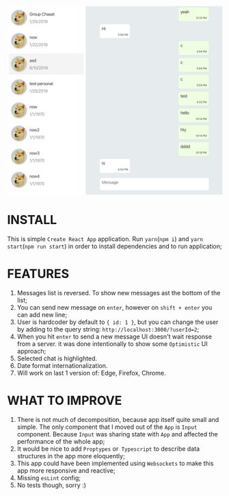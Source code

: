 ![screenshot](./screenshot.png)

# INSTALL

This is simple `Create React App` application. Run `yarn`(`npm i`) and `yarn start`(`npm run start`) in order to install dependencies and to run application;

# FEATURES

1. Messages list is reversed. To show new messages ast the bottom of the list;
2. You can send new message on `enter`, however on `shift + enter` you can add new line;
3. User is hardcoder by default to `{ id: 1 }`, but you can change the user by adding to the query string: `http://localhost:3000/?userId=2`;
4. When you hit `enter` to send a new message UI doesn't wait response from a server. it was done intentionally to show some `Optimistic` UI approach;
5. Selected chat is highlighted.
6. Date format internationalization.
7. Will work on last 1 version of: Edge, Firefox, Chrome.

# WHAT TO IMPROVE

1. There is not much of decomposition, because app itself quite small and simple. The only component that I moved out of the `App` is `Input` component. Because `Input` was sharing state with `App` and affected the performance of the whole app;
2. It would be nice to add `Proptypes` or` Typescript` to describe data structures in the app more eloquently;
3. This app could have been implemented using `Websockets` to make this app more responsive and reactive;
4. Missing `esLint` config;
4. No tests though, sorry :)
